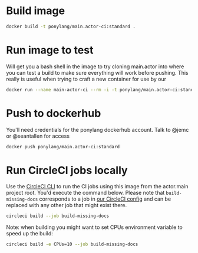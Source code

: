 # Build image

```bash
docker build -t ponylang/main.actor-ci:standard .
```

# Run image to test

Will get you a bash shell in the image to try cloning main.actor into where you can test a build to make sure everything will work before pushing. This really is useful when trying to craft a new container for use by our

```bash
docker run --name main-actor-ci --rm -i -t ponylang/main.actor-ci:standard bash
```

# Push to dockerhub

You'll need credentials for the ponylang dockerhub account. Talk to @jemc or @seantallen for access

```bash
docker push ponylang/main.actor-ci:standard
```

# Run CircleCI jobs locally

Use the [CircleCI CLI](https://circleci.com/docs/2.0/local-cli/) to run the CI jobs using this image from the actor.main project root. You'd execute the command below. Please note that `build-missing-docs` corresponds to a job in [our CircleCI config](../.circleci/config.yml) and can be replaced with any other job that might exist there.

```bash
circleci build --job build-missing-docs
```

Note: when building you might want to set CPUs environment
variable to speed up the build:

```bash
circleci build -e CPUs=10 --job build-missing-docs
```
